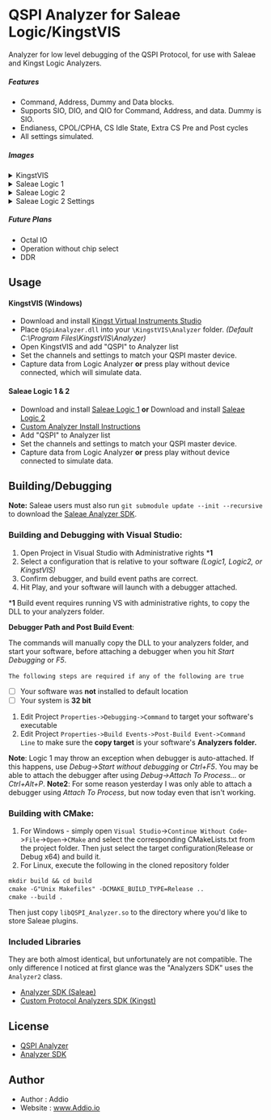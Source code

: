 # QSPI Analyzer for Saleae Logic/KingstVIS

Analyzer for low level debugging of the QSPI Protocol, for use with Saleae and Kingst Logic Analyzers.

##### Features
- Command, Address, Dummy and Data blocks.
- Supports SIO, DIO, and QIO for Command, Address, and data. Dummy is SIO.
- Endianess, CPOL/CPHA, CS Idle State, Extra CS Pre and Post cycles
- All settings simulated.

##### Images
<details closed>
  <summary>KingstVIS</summary>
    <IMG src="https://github.com/AddioElectronics/QSPI-Analyzer/blob/master/Images/KingstVIS_Simulation.jpg?raw=true"/>
</details>
<details closed>
  <summary>Saleae Logic 1</summary>
  <IMG src="https://github.com/AddioElectronics/QSPI-Analyzer/blob/master/Images/SaleaeLogic_Simulation.jpg?raw=true"/>
</details>
<details closed>
  <summary>Saleae Logic 2</summary>
  <IMG src="https://github.com/AddioElectronics/QSPI-Analyzer/blob/master/Images/SaleaeLogic2_Simulation.jpg?raw=true"/>
</details>
<details closed>
  <summary>Saleae Logic 2 Settings</summary>
  <IMG src="https://github.com/AddioElectronics/QSPI-Analyzer/blob/master/Images/SaleaeLogic2_Settings.jpg?raw=true" />
</details>


##### Future Plans
- Octal IO
- Operation without chip select
- DDR



## Usage

#### KingstVIS (Windows)
- Download and install [Kingst Virtual Instruments Studio][king]
- Place `QSpiAnalyzer.dll` into your `\KingstVIS\Analyzer` folder. *(Default C:\Program Files\KingstVIS\Analyzer\)*
- Open KingstVIS and add "QSPI" to Analyzer list
- Set the channels and settings to match your QSPI master device.
- Capture data from Logic Analyzer **or** press play without device connected, which will simulate data.

#### Saleae Logic 1 & 2
- Download and install [Saleae Logic 1][logic1] **or** Download and install [Saleae Logic 2][logic2]
- [Custom Analyzer Install Instructions][logictutorial]
- Add "QSPI" to Analyzer list
- Set the channels and settings to match your QSPI master device.
- Capture data from Logic Analyzer **or** press play without device connected to simulate data.

## Building/Debugging

**Note:** Saleae users must also run `git submodule update --init --recursive` to download the [Saleae Analyzer SDK][asdk].

### Building and Debugging with Visual Studio:

1. Open Project in Visual Studio with Administrative rights ***1**
2. Select a configuration that is relative to your software _(Logic1, Logic2, or KingstVIS)_
3. Confirm debugger, and build event paths are correct.
4. Hit Play, and your software will launch with a debugger attached.

***1** Build event requires running VS with administrative rights, to copy the DLL to your analyzers folder.

**Debugger Path and Post Build Event**:

The commands will manually copy the DLL to your analyzers folder,  and start your software, before attaching a debugger when you hit _Start Debugging_ or _F5_.

`The following steps are required if any of the following are true`

 - [ ] Your software was **not** installed to default location
 - [ ] Your system is **32 bit**

1. Edit Project `Properties->Debugging->Command` to target your software's executable
2. Edit Project `Properties->Build Events->Post-Build Event->Command Line` to make sure the **copy target** is your software's **Analyzers folder.**

**Note**:
Logic 1 may throw an exception when debugger is auto-attached. If this happens, use _Debug->Start without debugging_ or _Ctrl+F5_. You may be able to attach the debugger after using _Debug->Attach To Process..._ or _Ctrl+Alt+P_. 
**Note2**:
For some reason yesterday I was only able to attach a debugger using _Attach To Process_, but now today even that isn't working.

### Building with CMake:

1) For Windows - simply open `Visual Studio`->`Continue Without Code`->`File`->`Open`->`CMake` and select the corresponding CMakeLists.txt from the project folder. Then just select the target configuration(Release or Debug x64) and build it.
2) For Linux, execute the following in the cloned repository folder
```shell
mkdir build && cd build
cmake -G"Unix Makefiles" -DCMAKE_BUILD_TYPE=Release ..
cmake --build .
```
Then just copy `libQSPI_Analyzer.so` to the directory where you'd like to store Saleae plugins.

### Included Libraries

They are both almost identical, but unfortunately are not compatible.
The only difference I noticed at first glance was the "Analyzers SDK" uses the `Analyzer2` class.
- [Analyzer SDK (Saleae)][asdk] 
- [Custom Protocol Analyzers SDK (Kingst)][kingsdk]

## License

- [QSPI Analyzer](https://github.com/AddioElectronics/QSPI-Analyzer/LICENSE)
- [Analyzer SDK](https://github.com/AddioElectronics/QSPI-Analyzer/SDK_LICENSE)

## Author

- Author : Addio
- Website : www.Addio.io

[asdk]:https://github.com/saleae/AnalyzerSDK
[king]:http://www.qdkingst.com/en/download
[kingsdk]:http://www.qdkingst.com/download/vis_sdk
[logic1]:https://support.saleae.com/logic-software/legacy-software/older-software-releases#logic-1-x-download-links
[logic2]:https://www.saleae.com/downloads/
[logictutorial]:https://support.saleae.com/faq/technical-faq/setting-up-developer-directory
[sampleanalyzer]:https://github.com/saleae/SampleAnalyzer/tree/master

